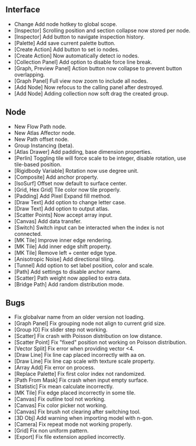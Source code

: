 ## Interface
- Change Add node hotkey to global scope.
- [Inspector] Scrolling position and section collapse now stored per node.
- [Inspector] Add button to navigate inspection history.
- [Palette] Add save current palette button.
- [Create Action] Add button to set io nodes.
- [Create Action] Now automatically detect io nodes.
- [Collection Panel] Add option to disable force line break.
- [Graph, Preview Panel] Action button now collapse to prevent button overlapping.
- [Graph Panel] Full view now zoom to include all nodes.
- [Add Node] Now refocus to the calling panel after destroyed.
- [Add Node] Adding collection now soft drag the created group.

## Node
- New Flow Path node.
- New Atlas Affector node.
- New Path offset node.
- Group Instancing (beta).
- [Atlas Drawer] Add padding, base dimension properties.
- [Perlin] Toggling tile will force scale to be integer, disable rotation, use tile-based position.
- [Rigidbody Variable] Rotation now use degree unit.
- [Composite] Add anchor property.
- [IsoSurf] Offset now default to surface center.
- [Grid, Hex Grid] Tile color now tile properly.
- [Padding] Add Pixel Expand fill method.
- [Draw Text] Add option to change letter case.
- [Draw Text] Add option to output atlas.
- [Scatter Points] Now accept array input.
- [Canvas] Add data transfer.
- [Switch] Switch input can be interacted when the index is not connected.
- [MK Tile] Improve inner edge rendering.
- [MK Tile] Add inner edge shift property.
- [MK Tile] Remove left + center edge type.
- [Anisotropic Noise] Add directional tiling.
- [Tunnel] Add option to set label position, color and scale.
- [Path] Add settings to disable anchor name.
- [Scatter] Path weight now applied to extra data.
- [Bridge Path] Add random distribution mode.

## Bugs
- Fix globalvar name from an older version not loading.
- [Graph Panel] Fix grouping node not align to current grid size.
- [Group IO] Fix slider step not working.
- [Scatter] Fix crash with Poisson distribution on low distance.
- [Scatter Point] Fix "fixed" position not working on Poisson distribution.
- [Vector Split] Fix error when providing vector <4.
- [Draw Line] Fix line cap placed incorrectly with aa on.
- [Draw Line] Fix line cap scale with texture scale property.
- [Array Add] Fix error on process.
- [Replace Palette] Fix first color index not randomized.
- [Path From Mask] Fix crash when input empty surface.
- [Statistic] Fix mean calculate incorrectly.
- [MK Tile] Fix edge placed incorrectly in some tile.
- [Canvas] Fix outline tool not working.
- [Canvas] Fix color picker not working.
- [Canvas] Fix brush not clearing after switching tool.
- [3D Obj] Add warning when importing model with n-gon.
- [Camera] Fix repeat mode not working properly.
- [Grid] Fix non uniform pattern.
- [Export] Fix file extension applied incorrectly.

